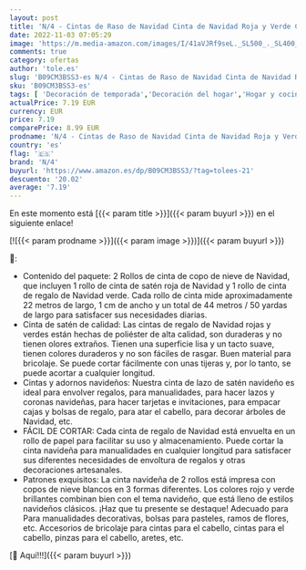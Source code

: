 ```yaml
---
layout: post
title: 'N/4 - Cintas de Raso de Navidad Cinta de Navidad Roja y Verde Cintas de Regalo Copo de Nieve Navideña para Envolver Regalos Manualidades Cinta de Lazo de Cinta de Regalo Roja Verde Cinta Navideña 2 Rollos '
date: 2022-11-03 07:05:29
image: 'https://m.media-amazon.com/images/I/41aVJRf9seL._SL500_._SL400_.jpg'
comments: true
category: ofertas
author: 'tole.es'
slug: 'B09CM3BSS3-es N/4 - Cintas de Raso de Navidad Cinta de Navidad Roja y...'
sku: 'B09CM3BSS3-es'
tags: [ 'Decoración de temporada','Decoración del hogar','Hogar y cocina','Moños y cintas de navidad','n/4','navidad','🇪🇸', ]
actualPrice: 7.19 EUR
currency: EUR
price: 7.19
comparePrice: 8.99 EUR
prodname: 'N/4 - Cintas de Raso de Navidad Cinta de Navidad Roja y Verde Cintas de Regalo Copo de Nieve Navideña para Envolver Regalos Manualidades Cinta de Lazo de Cinta de Regalo Roja Verde Cinta Navideña 2 Rollos '
country: 'es'
flag: '🇪🇸'
brand: 'N/4'
buyurl: 'https://www.amazon.es/dp/B09CM3BSS3/?tag=tolees-21'
descuento: '20.02'
average: '7.19'
---
```


En este momento está [{{< param title >}}]({{< param buyurl >}}) en el siguiente enlace!

[![{{< param prodname >}}]({{< param image >}})]({{< param buyurl >}})

🔎:

- Contenido del paquete: 2 Rollos de cinta de copo de nieve de Navidad, que incluyen 1 rollo de cinta de satén roja de Navidad y 1 rollo de cinta de regalo de Navidad verde. Cada rollo de cinta mide aproximadamente 22 metros de largo, 1 cm de ancho y un total de 44 metros / 50 yardas de largo para satisfacer sus necesidades diarias.
- Cinta de satén de calidad: Las cintas de regalo de Navidad rojas y verdes están hechas de poliéster de alta calidad, son duraderas y no tienen olores extraños. Tienen una superficie lisa y un tacto suave, tienen colores duraderos y no son fáciles de rasgar. Buen material para bricolaje. Se puede cortar fácilmente con unas tijeras y, por lo tanto, se puede acortar a cualquier longitud.
- Cintas y adornos navideños: Nuestra cinta de lazo de satén navideño es ideal para envolver regalos, para manualidades, para hacer lazos y coronas navideñas, para hacer tarjetas e invitaciones, para empacar cajas y bolsas de regalo, para atar el cabello, para decorar árboles de Navidad, etc.
- FÁCIL DE CORTAR: Cada cinta de regalo de Navidad está envuelta en un rollo de papel para facilitar su uso y almacenamiento. Puede cortar la cinta navideña para manualidades en cualquier longitud para satisfacer sus diferentes necesidades de envoltura de regalos y otras decoraciones artesanales.
- Patrones exquisitos: La cinta navideña de 2 rollos está impresa con copos de nieve blancos en 3 formas diferentes. Los colores rojo y verde brillantes combinan bien con el tema navideño, que está lleno de estilos navideños clásicos. ¡Haz que tu presente se destaque! Adecuado para Para manualidades decorativas, bolsas para pasteles, ramos de flores, etc. Accesorios de bricolaje para cintas para el cabello, cintas para el cabello, pinzas para el cabello, aretes, etc.

[🛒 Aquí!!!]({{< param buyurl >}})
